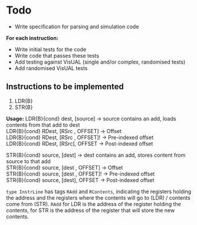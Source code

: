 # Todo
- Write specification for parsing and simulation code

**For each instruction:**
- Write initial tests for the code
- Write code that passes these tests
- Add testing against VisUAL (single and/or complex, randomised tests)
- Add randomised VisUAL tests

## Instructions to be implemented

1. LDR{B}
2. STR{B}

**Usage:**
LDR{B}{cond} dest, \[source\]                    -> source contains an add, loads contents from that add to dest  
LDR{B}{cond} RDest, \[RSrc , OFFSET\]            -> Offset  
LDR{B}{cond} RDest, \[RSrc , OFFSET\]!           -> Pre-indexed offset  
LDR{B}{cond} RDest, \[RSrc\], OFFSET             -> Post-indexed offset  

STR{B}{cond} source, \[dest\]                    -> dest contains an add, stores content from source to that add  
STR{B}{cond} source, \[dest , OFFSET\]           -> Offset  
STR{B}{cond} source, \[dest , OFFSET\]!          -> Pre-indexed offset  
STR{B}{cond} source, \[dest\], OFFSET            -> Post-indexed offset  

`type InstrLine` has tags `RAdd` and `RContents`, indicating the registers holding the address and the registers where the contents will go to (LDR) / contents come from (STR). `RAdd` for LDR is the address of the register holding the contents, for STR is the address of the register that will store the new contents.
